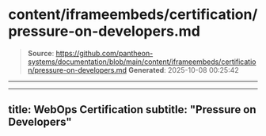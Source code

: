 # content/iframeembeds/certification/pressure-on-developers.md

> **Source**: https://github.com/pantheon-systems/documentation/blob/main/content/iframeembeds/certification/pressure-on-developers.md
> **Generated**: 2025-10-08 00:25:42

---

---
title: WebOps Certification
subtitle: "Pressure on Developers"
---

<Partial file="certification-guide/pressure-on-developers.md" />
